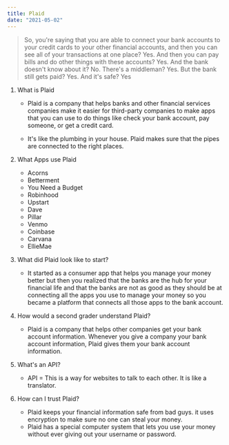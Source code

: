 ```yaml
---
title: Plaid
date: "2021-05-02"
---
```


>So, you're saying that you are able to connect your bank accounts to your credit cards to your other financial accounts, and then you can see all of your transactions at one place?
>Yes.
>And then you can pay bills and do other things with these accounts?
>Yes.
>And the bank doesn't know about it?
>No.
>There's a middleman?
>Yes.
> But the bank still gets paid?
>Yes.
>And it's safe?
>Yes

1. What is Plaid
    - Plaid is a company that helps banks and other financial services companies make it easier for third-party companies to make apps that you can use to do things like check your bank account, pay someone, or get a credit card.

    - It's like the plumbing in your house. Plaid makes sure that the pipes are connected to the right places.

2. What Apps use Plaid
    - Acorns
    - Betterment
    - You Need a Budget
    - Robinhood
    - Upstart
    - Dave
    - Pillar
    - Venmo
    - Coinbase
    - Carvana
    - EllieMae

4. What did Plaid look like to start?
    - It started as a consumer app that helps you manage your money better but then you realized that the banks are the hub for your financial life and that the banks are not as good as they should be at connecting all the apps you use to manage your money so you became a platform that connects all those apps to the bank account.

5. How would a second grader understand Plaid?
    - Plaid is a company that helps other companies get your bank account information. Whenever you give a company your bank account information, Plaid gives them your bank account information.
6. What's an API?
    - API = This is a way for websites to talk to each other. It is like a translator.
7. How can I trust Plaid?
    - Plaid keeps your financial information safe from bad guys.
    it uses encryption to make sure no one can steal your money.
    - Plaid has a special computer system that lets you use your money without ever giving out your username or password.

